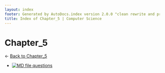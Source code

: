 ```yaml
---
layout: index
footer: Generated by AutoDocs.index version 2.0.0 "clean rewrite and preprocessing" ⓒ Starwort, 2020
title: Index of Chapter_5 | Computer Science
---
```


# Chapter_5

← [Back to Chapter_5](..)

- [![MD file](https://img.icons8.com/windows/512/4a90e2/regular-document.png) questions](Paper_1/section_1/chapter_5/questions.md)
